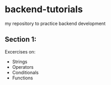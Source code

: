 # backend-tutorials
my repository to practice backend development

## Section 1:
Excercises on:
 - Strings
 - Operators
 - Conditionals
 - Functions

